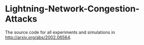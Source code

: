 # Lightning-Network-Congestion-Attacks

The source code for all experiments and simulations in http://arxiv.org/abs/2002.06564.
